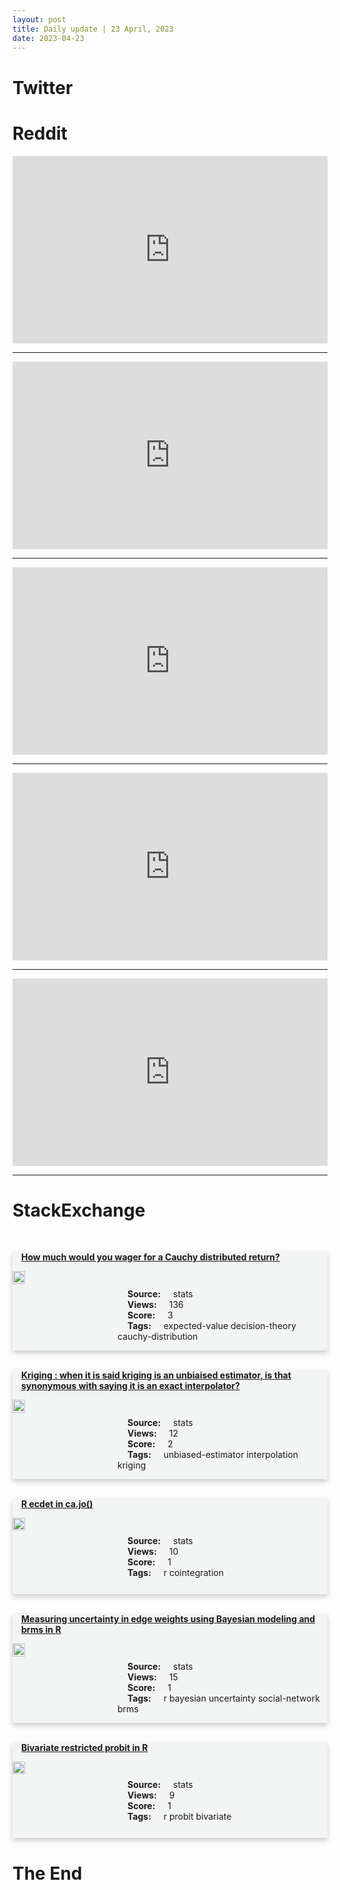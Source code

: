 ```yaml
---
layout: post
title: Daily update | 23 April, 2023
date: 2023-04-23
---
```


<script async src="https://platform.twitter.com/widgets.js" charset="utf-8"></script>


<script src='https://storage.ko-fi.com/cdn/scripts/overlay-widget.js'></script>
<script>
  kofiWidgetOverlay.draw('themldojo', {
    'type': 'floating-chat',
    'floating-chat.donateButton.text': 'Support me',
    'floating-chat.donateButton.background-color': '#f45d22',
    'floating-chat.donateButton.text-color': '#fff'
  });
</script>

# Twitter 

<blockquote class="twitter-tweet"><a href="https://twitter.com/WallStreetSilv/status/1649855812519579648"></a></blockquote>

<blockquote class="twitter-tweet"><a href="https://twitter.com/swapnakpanda/status/1649753774712320002"></a></blockquote>

<blockquote class="twitter-tweet"><a href="https://twitter.com/BrianRoemmele/status/1649821232777560067"></a></blockquote>

<blockquote class="twitter-tweet"><a href="https://twitter.com/gdb/status/1649862628506996736"></a></blockquote>

<blockquote class="twitter-tweet"><a href="https://twitter.com/omarsar0/status/1649837463450288135"></a></blockquote>

<blockquote class="twitter-tweet"><a href="https://twitter.com/ylecun/status/1649670485498822656"></a></blockquote>

<blockquote class="twitter-tweet"><a href="https://twitter.com/karpathy/status/1649586040594890752"></a></blockquote>

<blockquote class="twitter-tweet"><a href="https://twitter.com/ylecun/status/1649672904450383872"></a></blockquote>

<blockquote class="twitter-tweet"><a href="https://twitter.com/stanfordnlp/status/1649804936677572609"></a></blockquote>

<blockquote class="twitter-tweet"><a href="https://twitter.com/StanfordAILab/status/1649890400105304065"></a></blockquote>

# Reddit 

<iframe id="reddit-embed" src="https://www.redditmedia.com/r/MachineLearning/comments/12v0vda/p_i_built_a_tool_that_autogenerates_scrapers_for?ref_source=embed&amp;ref=share&amp;embed=true" sandbox="allow-scripts allow-same-origin allow-popups" style="border: none;" height="300" width="100%" scrolling="yes"></iframe>
<hr style="width:100%;text-align:left;margin-left:0">
<iframe id="reddit-embed" src="https://www.redditmedia.com/r/datascience/comments/12v5j8e/lots_of_downtime_as_a_ds?ref_source=embed&amp;ref=share&amp;embed=true" sandbox="allow-scripts allow-same-origin allow-popups" style="border: none;" height="300" width="100%" scrolling="yes"></iframe>
<hr style="width:100%;text-align:left;margin-left:0">
<iframe id="reddit-embed" src="https://www.redditmedia.com/r/dataengineering/comments/12v9d3v/is_it_normal_to_not_remember_pandas_commands_and?ref_source=embed&amp;ref=share&amp;embed=true" sandbox="allow-scripts allow-same-origin allow-popups" style="border: none;" height="300" width="100%" scrolling="yes"></iframe>
<hr style="width:100%;text-align:left;margin-left:0">
<iframe id="reddit-embed" src="https://www.redditmedia.com/r/datascience/comments/12uzusd/not_all_outliers_are_wrong?ref_source=embed&amp;ref=share&amp;embed=true" sandbox="allow-scripts allow-same-origin allow-popups" style="border: none;" height="300" width="100%" scrolling="yes"></iframe>
<hr style="width:100%;text-align:left;margin-left:0">
<iframe id="reddit-embed" src="https://www.redditmedia.com/r/dataengineering/comments/12v2lcx/how_do_you_feel_about_the_return_to_sql?ref_source=embed&amp;ref=share&amp;embed=true" sandbox="allow-scripts allow-same-origin allow-popups" style="border: none;" height="300" width="100%" scrolling="yes"></iframe>
<hr style="width:100%;text-align:left;margin-left:0">

<style>
.card {
box-shadow: 0 4px 8px 0 rgba(0,0,0,0.2);
transition: 0.3s;
width: 100%;
background-color: #F3F4F4;
}
p{
    margin-left:  3em;
    padding-top: 1em;
}
.part2{
    display: grid;
    grid-template-columns: 1fr 3fr;
}
h4{
    margin: 1em;
}

.card:hover {
box-shadow: 0 8px 16px 0 rgba(0,0,0,0.2);
}
b {
padding: 2px 16px;
}
</style>
  
# StackExchange 


  <br>
  <div class="card">
  <h4><a href='https://stats.stackexchange.com/questions/613768/how-much-would-you-wager-for-a-cauchy-distributed-return'>How much would you wager for a Cauchy distributed return?</a></h4> 
  <div class="part2">
      <img src="https://cdn.sstatic.net/Sites/stats/Img/apple-touch-icon@2.png?v=344f57aa10cc" alt="Img missing!" style="width:40%">
      <p><b>Source:</b> stats<br><b>Views:</b> 136<br><b>Score:</b> 3<br><b>Tags:</b> <span class="badge badge-dark">expected-value</span> <span class="badge badge-dark">decision-theory</span> <span class="badge badge-dark">cauchy-distribution</span></p> 
  </div>
  </div>
      
  <br>
  <div class="card">
  <h4><a href='https://stats.stackexchange.com/questions/613798/kriging-when-it-is-said-kriging-is-an-unbiaised-estimator-is-that-synonymous'>Kriging : when it is said kriging is an unbiaised estimator, is that synonymous with saying it is an exact interpolator?</a></h4> 
  <div class="part2">
      <img src="https://cdn.sstatic.net/Sites/stats/Img/apple-touch-icon@2.png?v=344f57aa10cc" alt="Img missing!" style="width:40%">
      <p><b>Source:</b> stats<br><b>Views:</b> 12<br><b>Score:</b> 2<br><b>Tags:</b> <span class="badge badge-dark">unbiased-estimator</span> <span class="badge badge-dark">interpolation</span> <span class="badge badge-dark">kriging</span></p> 
  </div>
  </div>
      
  <br>
  <div class="card">
  <h4><a href='https://stats.stackexchange.com/questions/613758/r-ecdet-in-ca-jo'>R ecdet in ca.jo()</a></h4> 
  <div class="part2">
      <img src="https://cdn.sstatic.net/Sites/stats/Img/apple-touch-icon@2.png?v=344f57aa10cc" alt="Img missing!" style="width:40%">
      <p><b>Source:</b> stats<br><b>Views:</b> 10<br><b>Score:</b> 1<br><b>Tags:</b> <span class="badge badge-dark">r</span> <span class="badge badge-dark">cointegration</span></p> 
  </div>
  </div>
      
  <br>
  <div class="card">
  <h4><a href='https://stats.stackexchange.com/questions/613765/measuring-uncertainty-in-edge-weights-using-bayesian-modeling-and-brms-in-r'>Measuring uncertainty in edge weights using Bayesian modeling and brms in R</a></h4> 
  <div class="part2">
      <img src="https://cdn.sstatic.net/Sites/stats/Img/apple-touch-icon@2.png?v=344f57aa10cc" alt="Img missing!" style="width:40%">
      <p><b>Source:</b> stats<br><b>Views:</b> 15<br><b>Score:</b> 1<br><b>Tags:</b> <span class="badge badge-dark">r</span> <span class="badge badge-dark">bayesian</span> <span class="badge badge-dark">uncertainty</span> <span class="badge badge-dark">social-network</span> <span class="badge badge-dark">brms</span></p> 
  </div>
  </div>
      
  <br>
  <div class="card">
  <h4><a href='https://stats.stackexchange.com/questions/613763/bivariate-restricted-probit-in-r'>Bivariate restricted probit in R</a></h4> 
  <div class="part2">
      <img src="https://cdn.sstatic.net/Sites/stats/Img/apple-touch-icon@2.png?v=344f57aa10cc" alt="Img missing!" style="width:40%">
      <p><b>Source:</b> stats<br><b>Views:</b> 9<br><b>Score:</b> 1<br><b>Tags:</b> <span class="badge badge-dark">r</span> <span class="badge badge-dark">probit</span> <span class="badge badge-dark">bivariate</span></p> 
  </div>
  </div>
      
# The End